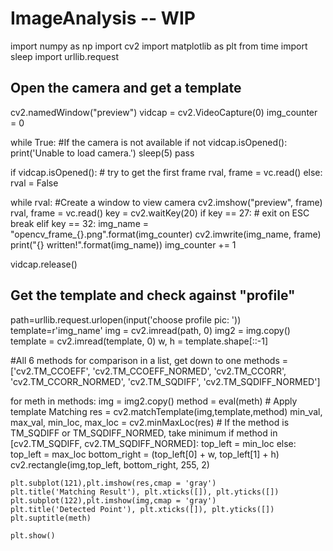 # ImageAnalysis -- WIP
import numpy as np
import cv2
import matplotlib as plt
from time import sleep
import urllib.request


## Open the camera and get a template

cv2.namedWindow("preview")
vidcap = cv2.VideoCapture(0)
img_counter = 0

while True:
    #If the camera is not available
    if not vidcap.isOpened():
        print('Unable to load camera.')
        sleep(5)
        pass

if vidcap.isOpened(): # try to get the first frame
    rval, frame = vc.read()
else:
    rval = False

while rval:
    #Create a window to view camera
    cv2.imshow("preview", frame)
    rval, frame = vc.read()
    key = cv2.waitKey(20)
    if key == 27: # exit on ESC
        break
    elif key == 32:
        img_name = "opencv_frame_{}.png".format(img_counter)
        cv2.imwrite(img_name, frame)
        print("{} written!".format(img_name))
        img_counter += 1

vidcap.release()


## Get the template and check against "profile"

path=urllib.request.urlopen(input('choose profile pic:  '))
template=r'img_name'
img = cv2.imread(path, 0)
img2 = img.copy()
template = cv2.imread(template, 0)
w, h = template.shape[::-1]

#All 6 methods for comparison in a list, get down to one
methods = ['cv2.TM_CCOEFF', 'cv2.TM_CCOEFF_NORMED', 'cv2.TM_CCORR',
            'cv2.TM_CCORR_NORMED', 'cv2.TM_SQDIFF', 'cv2.TM_SQDIFF_NORMED']

for meth in methods:
    img = img2.copy()
    method = eval(meth)
    # Apply template Matching
    res = cv2.matchTemplate(img,template,method)
    min_val, max_val, min_loc, max_loc = cv2.minMaxLoc(res)
    # If the method is TM_SQDIFF or TM_SQDIFF_NORMED, take minimum
    if method in [cv2.TM_SQDIFF, cv2.TM_SQDIFF_NORMED]:
        top_left = min_loc
    else:
        top_left = max_loc
    bottom_right = (top_left[0] + w, top_left[1] + h)
    cv2.rectangle(img,top_left, bottom_right, 255, 2)
    
    plt.subplot(121),plt.imshow(res,cmap = 'gray')
    plt.title('Matching Result'), plt.xticks([]), plt.yticks([])
    plt.subplot(122),plt.imshow(img,cmap = 'gray')
    plt.title('Detected Point'), plt.xticks([]), plt.yticks([])
    plt.suptitle(meth)
    
    plt.show()

